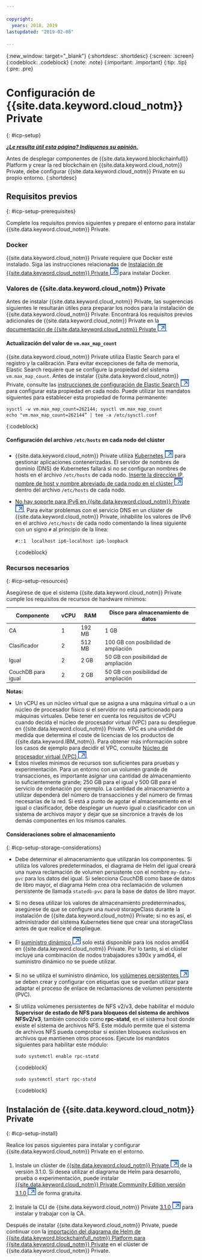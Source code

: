 ```yaml
---

copyright:
  years: 2018, 2019
lastupdated: "2019-02-08"

---
```


{:new_window: target="_blank"}
{:shortdesc: .shortdesc}
{:screen: .screen}
{:codeblock: .codeblock}
{:note: .note}
{:important: .important}
{:tip: .tip}
{:pre: .pre}

# Configuración de {{site.data.keyword.cloud_notm}} Private
{: #icp-setup}

***[¿Le resulta útil esta página? Indíquenos su opinión.](https://www.surveygizmo.com/s3/4501493/IBM-Blockchain-Documentation)***

Antes de desplegar componentes de {{site.data.keyword.blockchainfull}} Platform y crear la red blockchain en
{{site.data.keyword.cloud_notm}} Private, debe configurar {{site.data.keyword.cloud_notm}} Private en su propio entorno.
{:shortdesc}

## Requisitos previos
{: #icp-setup-prerequisites}

Complete los requisitos previos siguientes y prepare el entorno para instalar {{site.data.keyword.cloud_notm}} Private.

### Docker
{{site.data.keyword.cloud_notm}} Private requiere que Docker esté instalado. Siga las instrucciones relacionadas de
[Instalación de {{site.data.keyword.cloud_notm}} Private ![Icono de enlace externo](images/external_link.svg "Icono de enlace externo")](https://www.ibm.com/support/knowledgecenter/en/SSBS6K_3.1.0/installing/install.html "Instalación de {{site.data.keyword.cloud_notm}} privado") para instalar Docker.

### Valores de {{site.data.keyword.cloud_notm}} Private
Antes de instalar {{site.data.keyword.cloud_notm}} Private, las sugerencias siguientes le resultarán útiles para preparar los nodos para la instalación de {{site.data.keyword.cloud_notm}} Private. Encontrará los requisitos previos adicionales de {{site.data.keyword.cloud_notm}} Private en la [documentación de {{site.data.keyword.cloud_notm}} Private ![Icono de enlace externo](images/external_link.svg "Icono de enlace externo")](https://www.ibm.com/support/knowledgecenter/en/SSBS6K_3.1.0/installing/prep.html "Preparación del clúster para la instalación").

#### Actualización del valor de `vm.max_map_count`
{{site.data.keyword.cloud_notm}} Private utiliza Elastic Search para el registro y la calibración. Para evitar excepciones de falta de memoria, Elastic Search requiere que se configure la propiedad del sistema `vm.max_map_count`. Antes de instalar {{site.data.keyword.cloud_notm}} Private, consulte las
[instrucciones de configuración de Elastic Search ![Icono de enlace externo](images/external_link.svg "Icono de enlace externo")](https://www.elastic.co/guide/en/elasticsearch/reference/current/vm-max-map-count.html "Memoria virtual") para configurar esta propiedad en cada nodo. Puede utilizar los mandatos siguientes para establecer esta propiedad de forma permanente:

```
sysctl -w vm.max_map_count=262144; sysctl vm.max_map_count
echo "vm.max_map_count=262144” | tee -a /etc/sysctl.conf
```
{:codeblock}

#### Configuración del archivo `/etc/hosts` en cada nodo del clúster

- {{site.data.keyword.cloud_notm}} Private utiliza [Kubernetes ![Icono de enlace externo](images/external_link.svg "Icono de enlace externo")](https://kubernetes.io/docs/tutorials/kubernetes-basics/ "Información básica de Kubernetes") para gestionar aplicaciones contenerizadas. El servidor de nombres de dominio (DNS) de Kubernetes fallará si no se configuran nombres de hosts en el archivo
`/etc/hosts` de cada nodo. [Inserte la dirección IP, nombre de host y nombre abreviado de cada nodo en el clúster ![Icono de enlace externo](images/external_link.svg "Icono de enlace externo")](https://www.ibm.com/support/knowledgecenter/en/SSBS6K_3.1.0/installing/prep_cluster.html "Configuración del clúster") dentro del archivo `/etc/hosts` de cada nodo.

- [No hay soporte para IPv6 en {{site.data.keyword.cloud_notm}} Private ![Icono de enlace externo](images/external_link.svg "Icono de enlace externo")](https://www.ibm.com/support/knowledgecenter/en/SSBS6K_3.1.0/getting_started/known_issues.html#ipv6 "No hay soporte para IPv6"). Para evitar problemas con el servicio DNS en un clúster de {{site.data.keyword.cloud_notm}} Private, inhabilite los valores de IPv6 en el archivo `/etc/hosts` de cada nodo comentando la línea siguiente con un signo `#` al principio de la línea:
  ```
  #::1  localhost ip6-localhost ip6-loopback
  ```
  {:codeblock}

### Recursos necesarios
{: #icp-setup-resources}

Asegúrese de que el sistema {{site.data.keyword.cloud_notm}} Private cumple los requisitos de recursos de hardware mínimos:

| Componente | vCPU | RAM | Disco para almacenamiento de datos |
|-----------|------|-----|-----------------------|
| CA | 1 |192 MB | 1 GB |
| Clasificador | 2 | 512 MB | 100 GB con posibilidad de ampliación |
| Igual | 2 | 2 GB | 50 GB con posibilidad de ampliación |
| CouchDB para igual | 2| 2 GB |50 GB con posibilidad de ampliación |

 **Notas:**
 - Un vCPU es un núcleo virtual que se asigna a una
máquina virtual o a un núcleo de procesador físico si el servidor no está particionado
para máquinas virtuales. Debe tener en cuenta los requisitos de vCPU cuando decida el núcleo de procesador virtual (VPC) para su despliegue en {{site.data.keyword.cloud_notm}} Private. VPC es una unidad de medida que determina el coste de licencias de los productos de {{site.data.keyword.IBM_notm}}. Para obtener más información sobre los casos de ejemplo para decidir el VPC, consulte
[Núcleo de procesador virtual (VPC) ![Icono de enlace externo](images/external_link.svg "Icono de enlace externo")](https://www.ibm.com/support/knowledgecenter/en/SS8JFY_9.2.0/com.ibm.lmt.doc/Inventory/overview/c_virtual_processor_core_licenses.html).
 - Estos niveles mínimos de recursos son suficientes para pruebas y experimentación. Para un entorno con un volumen grande de transacciones, es importante asignar una cantidad de almacenamiento lo suficientemente grande; 250 GB para el igual y 500 GB para el servicio de ordenación por ejemplo. La cantidad de almacenamiento a utilizar dependerá del número de transacciones y del número de firmas necesarias de la red. Si está a punto de agotar el almacenamiento en el igual o clasificador, debe desplegar un nuevo igual o clasificador con un sistema de archivos mayor y dejar que se sincronice a través de los demás componentes en los mismos canales.

#### Consideraciones sobre el almacenamiento
{: #icp-setup-storage-considerations}

* Debe determinar el almacenamiento que utilizarán los componentes. Si utiliza los valores predeterminados, el diagrama de Helm del igual creará una nueva reclamación de volumen persistente con el nombre `my-data-pvc` para los datos del igual. Si selecciona CouchDB como base de datos de libro mayor, el diagrama Helm crea otra reclamación de volumen persistente de llamada `statedb-pvc` para la base de datos de libro mayor.
* Si no desea utilizar los valores de almacenamiento predeterminados, asegúrese de que se configure una *nueva* storageClass durante la instalación de {{site.data.keyword.cloud_notm}} Private; si no es así, el administrador del sistema Kubernetes tiene que crear una storageClass antes de que realice el despliegue.
* El [suministro dinámico ![Icono de enlace externo](images/external_link.svg "Icono de enlace externo")](https://kubernetes.io/docs/concepts/storage/dynamic-provisioning/ "suministro de volumen dinámico") solo está disponible para los nodos amd64 en {{site.data.keyword.cloud_notm}} Private. Por lo tanto, si el clúster incluye una combinación de nodos trabajadores s390x y amd64, el suministro dinámico no se puede utilizar.
* Si no se utiliza el suministro dinámico, los [volúmenes persistentes ![Icono de enlace externo](images/external_link.svg "Icono de enlace externo")](https://kubernetes.io/docs/concepts/storage/persistent-volumes/ "volúmenes persistentes") se deben crear y configurar con etiquetas que se puedan utilizar para adaptar el proceso de enlace de reclamaciones de volumen persistente (PVC).
* Si utiliza volúmenes persistentes de NFS v2/v3, debe habilitar el módulo **Supervisor de estado de NFS para bloqueos del sistema de archivos NFSv2/v3**, también conocido como **rpc-statd**, en el sistema host donde existe el sistema de archivos NFS. Este módulo permite que el sistema de archivos NFS pueda comprobar si existen bloqueos exclusivos en archivos que mantienen otros procesos. Ejecute los mandatos siguientes para habilitar este módulo:

  ```
  sudo systemctl enable rpc-statd
  ```
  {:codeblock}

  ```
  sudo systemctl start rpc-statd
  ```
  {:codeblock}

## Instalación de {{site.data.keyword.cloud_notm}} Private
{: #icp-setup-install}

Realice los pasos siguientes para instalar y configurar {{site.data.keyword.cloud_notm}} Private en el entorno.

1. Instale un clúster de [{{site.data.keyword.cloud_notm}} Private ![Icono de enlace externo](images/external_link.svg "Icono de enlace externo") ](https://www.ibm.com/support/knowledgecenter/en/SSBS6K_3.1.0/kc_welcome_containers.html) de la versión 3.1.0. Si desea utilizar el diagrama de Helm para desarrollo, prueba o experimentación, puede instalar [{{site.data.keyword.cloud_notm}} Private Community Edition versión 3.1.0 ![Icono de enlace externo](images/external_link.svg "Icono de enlace externo")](https://www.ibm.com/support/knowledgecenter/en/SSBS6K_3.1.0/kc_welcome_containers.html "{{site.data.keyword.cloud_notm}} Private-CE versión 3.1.0") de forma gratuita.

2. Instale la CLI de {{site.data.keyword.cloud_notm}} Private
[3.1.0 ![Icono de enlace externo](images/external_link.svg "Icono de enlace externo")](https://www.ibm.com/support/knowledgecenter/en/SSBS6K_3.1.0/manage_cluster/install_cli.html) para instalar y trabajar con la CA.

Después de instalar {{site.data.keyword.cloud_notm}} Private, puede continuar con la [importación del diagrama de Helm de {{site.data.keyword.blockchainfull_notm}} Platform para {{site.data.keyword.cloud_notm}} Private](/docs/services/blockchain/howto/helm_install_icp.html#helm-install) en el clúster de {{site.data.keyword.cloud_notm}} Private.
